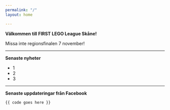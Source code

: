 ```yaml
---
permalink: "/"
layout: home

---
```

**Välkommen till FIRST LEGO League Skåne!**

Missa inte regionsfinalen 7 november!

***

**Senaste nyheter**

* 1
* 2
* 3

***

**Senaste uppdateringar från Facebook**

    {{ code goes here }}